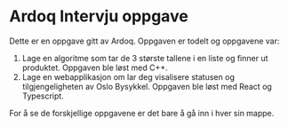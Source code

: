 # Ardoq Intervju oppgave

Dette er en oppgave gitt av Ardoq. Oppgaven er todelt og oppgavene var:
1. Lage en algoritme som tar de 3 største tallene i en liste og finner ut produktet. Oppgaven ble løst med C++.
2. Lage en webapplikasjon om lar deg visalisere statusen og tilgjengeligheten av Oslo Bysykkel. Oppgaven ble løst med React og Typescript.

For å se de forskjellige oppgavene er det bare å gå inn i hver sin mappe.